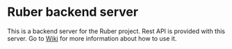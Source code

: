 # Ruber backend server
This is a backend server for the Ruber project. Rest API is provided with this server.
Go to [Wiki](https://github.com/thergbway/RuberBackendServer/wiki "Wiki") for more information about how to use it.

